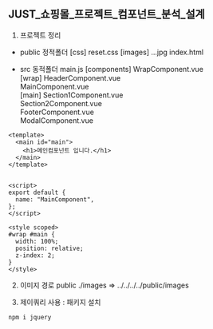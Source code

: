 ## JUST_쇼핑몰_프로젝트_컴포넌트_분석_설계

1. 프로젝트 정리
- public 정적폴더
  [css]
   reset.css
  [images]
    ...jpg
  index.html

- src 동적폴더
  main.js
  [components]
  WrapComponent.vue  
  [wrap]
    HeaderComponent.vue  
    MainComponent.vue  
    [main]
      Section1Component.vue  
      Section2Component.vue  
    FooterComponent.vue  
    ModalComponent.vue

```VUE
<template>
  <main id="main">
    <h1>메인컴포넌트 입니다.</h1>
  </main>
</template>


<script>
export default {
  name: "MainComponent",
};
</script>

<style scoped>
#wrap #main {
  width: 100%;
  position: relative;
  z-index: 2;
}
</style>
```

2. 이미지 경로 public
./images => ../../../../public/images



3. 제이쿼리 사용 : 패키지 설치
```bash
npm i jquery
```